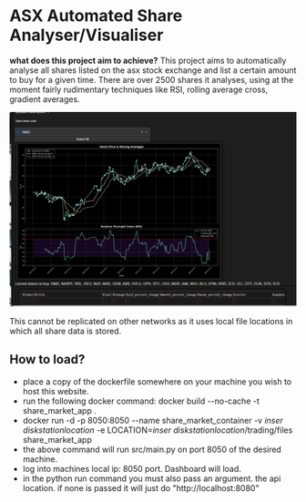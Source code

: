 # ASX Automated Share Analyser/Visualiser

**what does this project aim to achieve?**
This project aims to automatically analyse all shares listed on the asx stock exchange and list a certain amount to buy for a given time. There are over 2500 shares it analyses, using at the moment fairly rudimentary techniques like RSI, rolling average cross, gradient averages. 

![Dashboard Preview](https://raw.githubusercontent.com/Rory-Thompson/Share-Market-Analysis/main/assets/dashboard_example.PNG)

This cannot be replicated on other networks as it uses local file locations in which all share data is stored. 

## How to load? 
- place a copy of the dockerfile somewhere on your machine you wish to host this website.
- run the following docker command: docker build --no-cache -t share_market_app .
- docker run -d -p 8050:8050 --name share_market_container -v *inser diskstationlocation* -e LOCATION=*inser diskstationlocation*/trading/files share_market_app
- the above command will run src/main.py on port 8050 of the desired machine. 
- log into machines local ip: 8050 port. Dashboard will load. 
- in the python run command you must also pass an argument. the api location. if none is passed it will just do "http://localhost:8080"

